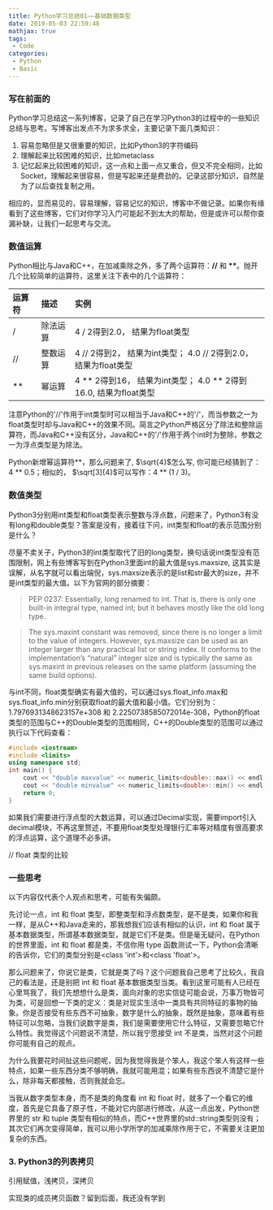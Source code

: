 ```yaml
---
title: Python学习总结01——基础数据类型
date: 2019-05-03 22:59:48
mathjax: true
tags:
 - Code
categories:
 - Python
 - Basic
---
```


### 写在前面的

Python学习总结这一系列博客，记录了自己在学习Python3的过程中的一些知识总结与思考。写博客出发点不为求多求全，主要记录下面几类知识：

1. 容易忽略但是又很重要的知识，比如Python3的字符编码
2. 理解起来比较困难的知识，比如metaclass
3. 记忆起来比较困难的知识，这一点和上面一点又重合，但又不完全相同，比如Socket，理解起来很容易，但是写起来还是费劲的。记录这部分知识，自然是为了以后查找复制之用。

相应的，显而易见的，容易理解，容易记忆的知识，博客中不做记录。如果你有缘看到了这些博客，它们对你学习入门可能起不到太大的帮助，但是或许可以帮你查漏补缺，让我们一起思考与交流。

### 数值运算

Python相比与Java和C++，在加减乘除之外，多了两个运算符：**//** 和 **\*\***。抛开几个比较简单的运算符，这里关注下表中的几个运算符：

| 运算符 | 描述     | 实例                                          |
| :----- | :------- | :------------------------------------------------ |
| /      | 除法运算 | 4 / 2得到2.0， 结果为float类型                                   |
| //     | 整数运算 | 4 // 2得到2， 结果为int类型； 4.0 // 2得到2.0， 结果为float类型  |
| \*\*     | 幂运算   | 4 \*\* 2得到16， 结果为int类型； 4.0 \*\* 2得到16.0, 结果为float类型 |

注意Python的'//'作用于int类型时可以相当于Java和C++的'/'，而当参数之一为float类型时却与Java和C++的效果不同。简言之Python严格区分了除法和整除运算符，而Java和C++没有区分，Java和C++的'/'作用于两个int时为整除，参数之一为浮点类型是为除法。

Python新增幂运算符\*\*，那么问题来了, $\sqrt{4}$怎么写, 你可能已经猜到了：4 \*\* 0.5；相似的， $\sqrt[3]{4}$可以写作：4 \*\* (1 / 3)。

### 数值类型

Python3分别用int类型和float类型表示整数与浮点数，问题来了，Python3有没有long和double类型？答案是没有，接着往下问，int类型和float的表示范围分别是什么？

尽量不卖关子，Python3的int类型取代了旧的long类型，换句话说int类型没有范围限制，网上有些博客写到在Python3里面int的最大值是sys.maxsize, 这其实是误解，从名字就可以看出端倪，sys.maxsize表示的是list和str最大的size，并不是int类型的最大值。以下为官网的部分摘要：

> PEP 0237: Essentially, long renamed to int. That is, there is only one built-in integral type, named int; but it behaves mostly like the old long type.

> The sys.maxint constant was removed, since there is no longer a limit to the value of integers. However, sys.maxsize can be used as an integer larger than any practical list or string index. It conforms to the implementation’s “natural” integer size and is typically the same as sys.maxint in previous releases on the same platform (assuming the same build options).

与int不同，float类型确实有最大值的，可以通过sys.float_info.max和sys.float_info.min分别获取float的最大值和最小值。它们分别为：1.7976931348623157e+308 和 2.2250738585072014e-308，Python的float类型的范围与C++的Double类型的范围相同，C++的Double类型的范围可以通过执行以下代码查看：

``` C++
#include <iostream>
#include <limits>
using namespace std;
int main() {
    cout << "double maxvalue" << numeric_limits<double>::max() << endl;
    cout << "double minvalue" << numeric_limits<double>::min() << endl;
    return 0;
}
```

如果我们需要进行浮点型的大数运算，可以通过Decimal实现，需要import引入decimal模块，不再这里赘述，不要用float类型处理银行汇率等对精度有很高要求的浮点运算，这个道理不必多讲。

// float 类型的比较

### 一些思考

以下内容仅代表个人观点和思考，可能有失偏颇。

先讨论一点，int 和 float 类型，即整类型和浮点数类型，是不是类，如果你和我一样，是从C++和Java走来的，那我想我们应该有相似的认识，int 和 float 属于基本数据类型，所谓基本数据类型，就是它们不是类。但是毫无疑问，在Python的世界里面，int 和 float 都是类，不信你用 type 函数测试一下，Python会清晰的告诉你，它们的类型分别是<class 'int'\>和<class 'float'\>。

那么问题来了，你说它是类，它就是类了吗？这个问题我自己思考了比较久，我自己的看法是，还是别把 int 和 float 基本数据类型当类。看到这里可能有人已经在心里骂我了，我们先想想什么是类，面向对象的忠实信徒可能会说，万事万物皆可为类，可是回想一下类的定义：类是对现实生活中一类具有共同特征的事物的抽象。你是否接受有些东西不可抽象，数字是什么的抽象，既然是抽象，意味着有些特征可以忽略，当我们说数字是类，我们是需要使用它什么特征，又需要忽略它什么特性。我觉得这个问题说不清楚，所以我宁愿接受 int 不是类，当然对这个问题你可能有自己的观点。

为什么我要花时间扯这些问题呢，因为我觉得我是个笨人，我这个笨人有这样一些特点，如果一些东西分类不够明确，我就可能用混；如果有些东西说不清楚它是什么，除非每天都接触，否则我就会忘。

当我从数字类型本身，而不是类的角度看 int 和 float 时，就多了一个看它的维度，首先是它具备了原子性，不能对它内部进行修改，从这一点出发，Python世界里的 str 和 tuple 类型有相似的特点，而C++世界里的std::string类型则没有；其次它们再次变得简单，我可以用小学所学的加减乘除作用于它，不需要关注更加复杂的东西。


### 3. Python3的列表拷贝

引用赋值，浅拷贝，深拷贝


实现类的成员拷贝函数？留到后面，我还没有学到
